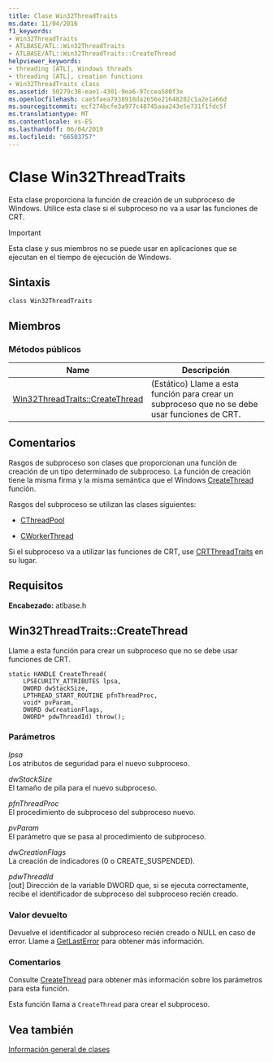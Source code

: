 ```yaml
---
title: Clase Win32ThreadTraits
ms.date: 11/04/2016
f1_keywords:
- Win32ThreadTraits
- ATLBASE/ATL::Win32ThreadTraits
- ATLBASE/ATL::Win32ThreadTraits::CreateThread
helpviewer_keywords:
- threading [ATL], Windows threads
- threading [ATL], creation functions
- Win32ThreadTraits class
ms.assetid: 50279c38-eae1-4301-9ea6-97ccea580f3e
ms.openlocfilehash: cae5faea7938918da2656e21648282c1a2e1a66d
ms.sourcegitcommit: ecf274bcfe3a977c48745aaa243e5e731f1fdc5f
ms.translationtype: MT
ms.contentlocale: es-ES
ms.lasthandoff: 06/04/2019
ms.locfileid: "66503757"
---
```

# <a name="win32threadtraits-class"></a>Clase Win32ThreadTraits

Esta clase proporciona la función de creación de un subproceso de Windows. Utilice esta clase si el subproceso no va a usar las funciones de CRT.

> [!IMPORTANT]
>  Esta clase y sus miembros no se puede usar en aplicaciones que se ejecutan en el tiempo de ejecución de Windows.

## <a name="syntax"></a>Sintaxis

```
class Win32ThreadTraits
```

## <a name="members"></a>Miembros

### <a name="public-methods"></a>Métodos públicos

|Name|Descripción|
|----------|-----------------|
|[Win32ThreadTraits::CreateThread](#createthread)|(Estático) Llame a esta función para crear un subproceso que no se debe usar funciones de CRT.|

## <a name="remarks"></a>Comentarios

Rasgos de subproceso son clases que proporcionan una función de creación de un tipo determinado de subproceso. La función de creación tiene la misma firma y la misma semántica que el Windows [CreateThread](/windows/desktop/api/processthreadsapi/nf-processthreadsapi-createthread) función.

Rasgos del subproceso se utilizan las clases siguientes:

- [CThreadPool](../../atl/reference/cthreadpool-class.md)

- [CWorkerThread](../../atl/reference/cworkerthread-class.md)

Si el subproceso va a utilizar las funciones de CRT, use [CRTThreadTraits](../../atl/reference/crtthreadtraits-class.md) en su lugar.

## <a name="requirements"></a>Requisitos

**Encabezado:** atlbase.h

##  <a name="createthread"></a>  Win32ThreadTraits::CreateThread

Llame a esta función para crear un subproceso que no se debe usar funciones de CRT.

```
static HANDLE CreateThread(
    LPSECURITY_ATTRIBUTES lpsa,
    DWORD dwStackSize,
    LPTHREAD_START_ROUTINE pfnThreadProc,
    void* pvParam,
    DWORD dwCreationFlags,
    DWORD* pdwThreadId) throw();
```

### <a name="parameters"></a>Parámetros

*lpsa*<br/>
Los atributos de seguridad para el nuevo subproceso.

*dwStackSize*<br/>
El tamaño de pila para el nuevo subproceso.

*pfnThreadProc*<br/>
El procedimiento de subproceso del subproceso nuevo.

*pvParam*<br/>
El parámetro que se pasa al procedimiento de subproceso.

*dwCreationFlags*<br/>
La creación de indicadores (0 o CREATE_SUSPENDED).

*pdwThreadId*<br/>
[out] Dirección de la variable DWORD que, si se ejecuta correctamente, recibe el identificador de subproceso del subproceso recién creado.

### <a name="return-value"></a>Valor devuelto

Devuelve el identificador al subproceso recién creado o NULL en caso de error. Llame a [GetLastError](/windows/desktop/api/errhandlingapi/nf-errhandlingapi-getlasterror) para obtener más información.

### <a name="remarks"></a>Comentarios

Consulte [CreateThread](/windows/desktop/api/processthreadsapi/nf-processthreadsapi-createthread) para obtener más información sobre los parámetros para esta función.

Esta función llama a `CreateThread` para crear el subproceso.

## <a name="see-also"></a>Vea también

[Información general de clases](../../atl/atl-class-overview.md)
